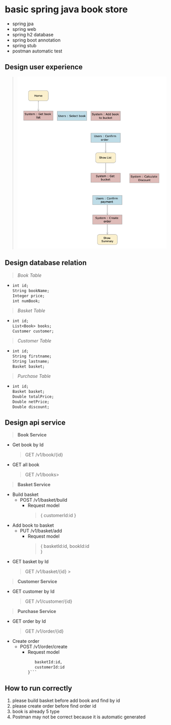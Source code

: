 # basic spring java book store
- spring jpa
- spring web
- spring h2 database
- spring boot annotation
- spring stub
- postman automatic test

## Design user experience
> ![alt IMAGE](https://github.com/chainrocker55/spring-boot-basic-jpa/blob/966096-exam-book-store/process.png)

## Design database relation
> *Book Table*
-     int id;
      String bookName;
      Integer price;
      int numBook;
      
> *Basket Table*
-     int id;
      List<Book> books;
      Customer customer;
     
> *Customer Table*
-     int id;
      String firstname;
      String lastname;
      Basket basket;
      
> *Purchase Table*
-     int id;
      Basket basket;
      Double totalPrice;
      Double netPrice;
      Double discount;
      
## Design api service
> **Book Service**
* Get book by Id
    > GET /v1/book/{id}
* GET all book
    > GET /v1/books> 
                 
> **Basket Service**
* Build basket
    -   POST /v1/basket/build
        -   Request model
            > {
                 customerId:id
              }
* Add book to basket
    -   PUT /v1/basket/add
        -   Request model
            > {
                 basketId:id,
                 bookId:id    
              }                            
* GET basket by Id 
    > GET /v1/basket/{id}
                      >
> **Customer Service**                     
* GET customer by Id 
    > GET /v1/customer/{id}
  
> **Purchase Service**                     
* GET order by Id 
    > GET /v1/order/{id} 
* Create order
    -   POST /v1/order/create
        -   Request model
              ```{
                 basketId:id,
                 customerId:id 
              }```             
 
## How to run correctly
1. please build basket before add book and find by id
2. please create order before find order id
3. book is already 5 type
4. Postman may not be correct because it is automatic generated


